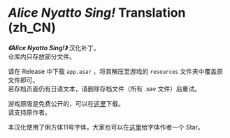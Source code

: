 # _Alice Nyatto Sing!_ Translation (zh_CN)

___《Alice Nyatto Sing!》___ 汉化补丁。  
仓库内只存放部分文件。

请在 Release 中下载 `app.asar` ，将其解压至游戏的 `resources` 文件夹中覆盖原文件即可。  
若存档页面仍有日语文本，请删除存档文件（所有 .sav 文件）后重试。

游戏原版是免费公开的，可以在[这里](https://novelgame.jp/games/show/8706)下载。  
请支持原作者。

本汉化使用了俐方体11号字体，大家也可以在[这里](https://github.com/ACh-K/Cubic-11)给字体作者一个 Star。
